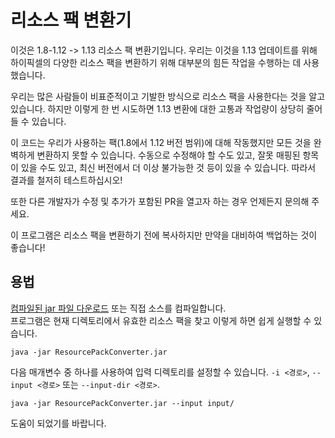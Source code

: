 # 리소스 팩 변환기

이것은 1.8-1.12 -> 1.13 리소스 팩 변환기입니다. 우리는 이것을 1.13 업데이트를 위해 하이픽셀의 다양한 리소스 팩을 변환하기 위해 대부분의 힘든 작업을 수행하는 데 사용했습니다.

우리는 많은 사람들이 비표준적이고 기발한 방식으로 리소스 팩을 사용한다는 것을 알고 있습니다. 하지만 이렇게 한 번 시도하면 1.13 변환에 대한 고통과 작업량이 상당히 줄어들 수 있습니다.

이 코드는 우리가 사용하는 팩(1.8에서 1.12 버전 범위)에 대해 작동했지만 모든 것을 완벽하게 변환하지 못할 수 있습니다. 수동으로 수정해야 할 수도 있고, 잘못 매핑된 항목이 있을 수도 있고, 최신 버전에서 더 이상 불가능한 것 등이 있을 수 있습니다. 따라서 결과를 철저히 테스트하십시오!

또한 다른 개발자가 수정 및 추가가 포함된 PR을 열고자 하는 경우 언제든지 문의해 주세요.

이 프로그램은 리소스 팩을 변환하기 전에 복사하지만 만약을 대비하여 백업하는 것이 좋습니다!

## 용법
[컴파일된 jar 파일 다운로드](https://github.com/HypixelDev/ResourcePackConverter/releases/latest) 또는 직접 소스를 컴파일합니다.  
프로그램은 현재 디렉토리에서 유효한 리소스 팩을 찾고 이렇게 하면 쉽게 실행할 수 있습니다.

    java -jar ResourcePackConverter.jar

다음 매개변수 중 하나를 사용하여 입력 디렉토리를 설정할 수 있습니다.
`-i <경로>`, `--input <경로>` 또는 `--input-dir <경로>`.

    java -jar ResourcePackConverter.jar --input input/

도움이 되었기를 바랍니다.
